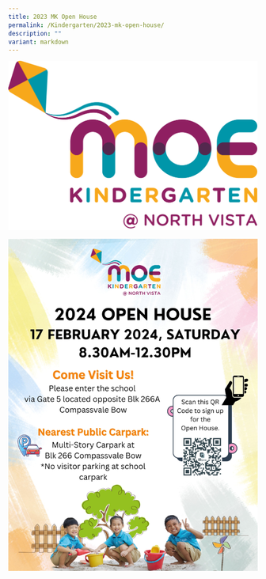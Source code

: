 ```yaml
---
title: 2023 MK Open House
permalink: /Kindergarten/2023-mk-open-house/
description: ""
variant: markdown
---
```

![](/images/MK/MKNV%20Pantone.png)


![](/images/MK/Open_House_e_Poster.jpg)
